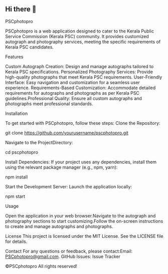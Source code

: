 ## Hi there 👋

PSCphotopro

PSCphotopro is a web application designed to cater to the Kerala Public Service Commission (Kerala PSC) community. It provides customized autograph and photography services, meeting the specific requirements of Kerala PSC candidates.

Features

Custom Autograph Creation: Design and manage autographs tailored to Kerala PSC specifications.
Personalized Photography Services: Provide high-quality photographs that meet Kerala PSC requirements.
User-Friendly Interface: Easy navigation and customization for a seamless user experience.
Requirements-Based Customization: Accommodate detailed requirements for autographs and photographs as per Kerala PSC guidelines.Professional Quality: Ensure all custom autographs and photographs meet professional standards.

Installation

To get started with PSCphotopro, follow these steps:
Clone the Repository:

git clone https://github.com/yourusername/pscphotopro.git

Navigate to the ProjectDirectory:

cd pscphotopro

Install Dependencies: If your project uses any dependencies, install them using the relevant package manager (e.g., npm, yarn):

npm install

Start the Development Server:
Launch the application locally:

npm start

Usage

Open the application in your web browser.Navigate to the autograph and photography sections to start customizing.Follow the on-screen instructions to create and manage autographs and photographs.

License
This project is licensed under the MIT License. See the LICENSE file for details.

Contact
For any questions or feedback, please contact:Email: PSCphotopro@gmail.com. 
GitHub Issues: Issue Tracker

©PSCphotopro All rights reserved!
